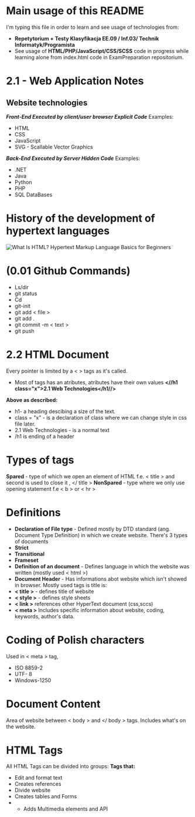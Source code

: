 # Main usage of this README
I'm typing this file in order to learn and see usage of technologies from: 
- **Repetytorium + Testy Klasyfikacja EE.09 / Inf.03/ Technik Informatyk/Programista**
-  See usage of **HTML/PHP/JavaScript/CSS/SCSS** code in progress while learning alone from index.html code in ExamPreparation repositorium.
# 2.1 - Web Application Notes
## Website technologies
***Front-End 
Executed by client/user browser Explicit Code*** 
Examples:  
- HTML
- CSS
- JavaScript
- SVG - Scallable Vector Graphics

***Back-End
Executed by Server Hidden Code*** 
Examples:  
- .NET
- Java
- Python
- PHP
- SQL DataBases
 # History of the development of hypertext languages
![What Is HTML? Hypertext Markup Language Basics for Beginners](https://www.hostinger.com/tutorials/wp-content/uploads/sites/2/2021/10/html-historical-milestones.png)
# (0.01 Github Commands)
- Ls/dir 
- git status 
- Cd 
- git-init 
- git add < file >
- git add .
- git commit -m < text  > 
- git push 

# 2.2 HTML Document
Every pointer is limited by a < > tags as it's called.

- Most of tags has an atributes, atributes have their own values
 **<//h1 class="x">2.1 Web Technologies</h1//>**
 
**Above as described:**
- h1- a heading descibing a size of the text.
- class = "x" - is a declaration of class where we can change style in css file later.
- 2.1 Web Technologies - is a normal text
- /h1 is ending of a header 
# Types of tags
**Spared** - type of which we open an element of HTML f.e. 
 < title > and second is used to close it , </ title >
 **NonSpared** - type where we only use opening statement f.e
 < b > or < hr >
# Definitions
- **Declaration of File type** - Defined mostly by DTD standard (ang. Document Type Definition) in which we create website. There's 3 types of documents
- **Strict**
- **Transitional**
- **Frameset**
- **Definition of an document** - Defines language in which the website was written (mostly used < html >)
- **Document Header** -  Has informations abot website which isn't showed in browser. Mostly used tags is title is:
- **< title >** - defines title of website
- **< style >** - defines style sheets
- **< link >** references other HyperText document (css,sccs)
- **< meta >** Includes specific information about website, coding, keywords, author's data.
# Coding of Polish characters
Used in < meta > tag,
- ISO 8859-2
- UTF- 8
- Windows-1250
# Document Content 
Area of website between < body > and </ body > tags.
Includes what's on the website.
# HTML Tags
All HTML Tags can be divided into groups:
**Tags that:**
- Edit and format text
- Creates references
- Divide website
- Creates tables and Forms
- - Adds Multimedia elements and API
